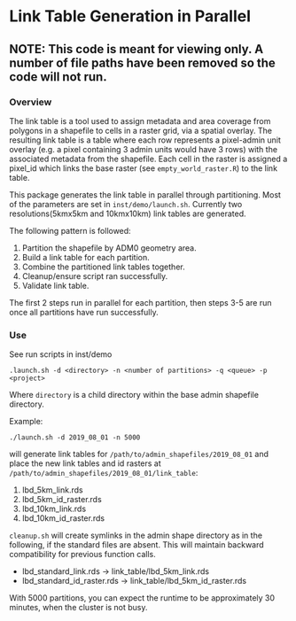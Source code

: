 # Link Table Generation in Parallel

## NOTE: This code is meant for viewing only. A number of file paths have been removed so the code will not run.

### Overview

The link table is a tool used to assign metadata and area coverage from polygons in a shapefile to cells in a raster grid, via a spatial overlay. The resulting link table is a table where each row represents a pixel-admin unit overlay (e.g. a pixel containing 3 admin units would have 3 rows) with the associated metadata from the shapefile. Each cell in the raster is assigned a pixel_id which links the base raster (see `empty_world_raster.R`) to the link table.  

This package generates the link table in parallel through partitioning. Most of the parameters are set in `inst/demo/launch.sh`.
Currently two resolutions(5kmx5km and 10kmx10km) link tables are generated. 

The following pattern is followed:

1. Partition the shapefile by ADM0 geometry area.
2. Build a link table for each partition.
3. Combine the partitioned link tables together.
4. Cleanup/ensure script ran successfully.
5. Validate link table.

The first 2 steps run in parallel for each partition, then steps 3-5 are run once all partitions have run successfully. 

### Use
See run scripts in inst/demo

    .launch.sh -d <directory> -n <number of partitions> -q <queue> -p <project>

Where `directory` is a child directory within the base admin shapefile directory.

Example:

    ./launch.sh -d 2019_08_01 -n 5000

will generate link tables for `/path/to/admin_shapefiles/2019_08_01` and place the new link tables and id rasters 
at `/path/to/admin_shapefiles/2019_08_01/link_table`:

1. lbd_5km_link.rds
2. lbd_5km_id_raster.rds
3. lbd_10km_link.rds
4. lbd_10km_id_raster.rds

`cleanup.sh` will create symlinks in the admin shape directory as in the following, if the standard files are absent. This will maintain backward compatibility for previous function calls.

* lbd_standard_link.rds -> link_table/lbd_5km_link.rds
* lbd_standard_id_raster.rds -> link_table/lbd_5km_id_raster.rds

With 5000 partitions, you can expect the runtime to be approximately 30 minutes, when the cluster is not busy.
